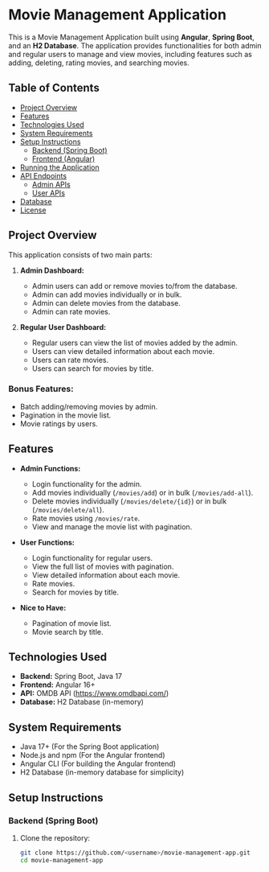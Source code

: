 # Movie Management Application

This is a Movie Management Application built using **Angular**, **Spring Boot**, and an **H2 Database**. The application provides functionalities for both admin and regular users to manage and view movies, including features such as adding, deleting, rating movies, and searching movies.

## Table of Contents

- [Project Overview](#project-overview)
- [Features](#features)
- [Technologies Used](#technologies-used)
- [System Requirements](#system-requirements)
- [Setup Instructions](#setup-instructions)
  - [Backend (Spring Boot)](#backend-spring-boot)
  - [Frontend (Angular)](#frontend-angular)
- [Running the Application](#running-the-application)
- [API Endpoints](#api-endpoints)
  - [Admin APIs](#admin-apis)
  - [User APIs](#user-apis)
- [Database](#database)
- [License](#license)

## Project Overview

This application consists of two main parts:

1. **Admin Dashboard:**
   - Admin users can add or remove movies to/from the database.
   - Admin can add movies individually or in bulk.
   - Admin can delete movies from the database.
   - Admin can rate movies.

2. **Regular User Dashboard:**
   - Regular users can view the list of movies added by the admin.
   - Users can view detailed information about each movie.
   - Users can rate movies.
   - Users can search for movies by title.

### Bonus Features:
- Batch adding/removing movies by admin.
- Pagination in the movie list.
- Movie ratings by users.

## Features

- **Admin Functions:**
  - Login functionality for the admin.
  - Add movies individually (`/movies/add`) or in bulk (`/movies/add-all`).
  - Delete movies individually (`/movies/delete/{id}`) or in bulk (`/movies/delete/all`).
  - Rate movies using `/movies/rate`.
  - View and manage the movie list with pagination.

- **User Functions:**
  - Login functionality for regular users.
  - View the full list of movies with pagination.
  - View detailed information about each movie.
  - Rate movies.
  - Search for movies by title.

- **Nice to Have:**
  - Pagination of movie list.
  - Movie search by title.
  
## Technologies Used

- **Backend:** Spring Boot, Java 17
- **Frontend:** Angular 16+
- **API:** OMDB API (https://www.omdbapi.com/)
- **Database:** H2 Database (in-memory)
  
## System Requirements

- Java 17+ (For the Spring Boot application)
- Node.js and npm (For the Angular frontend)
- Angular CLI (For building the Angular frontend)
- H2 Database (in-memory database for simplicity)

## Setup Instructions

### Backend (Spring Boot)

1. Clone the repository:
   ```bash
   git clone https://github.com/<username>/movie-management-app.git
   cd movie-management-app
